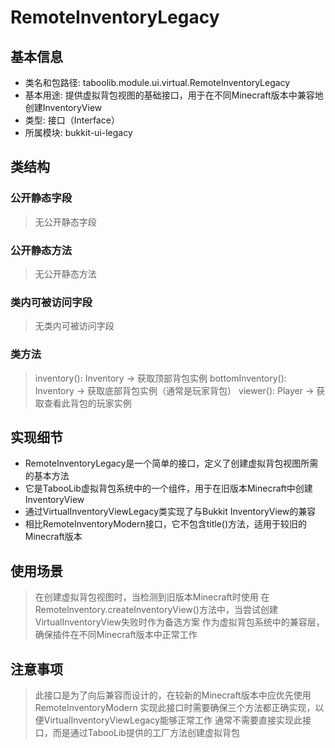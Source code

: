 # RemoteInventoryLegacy

## 基本信息
- 类名和包路径: taboolib.module.ui.virtual.RemoteInventoryLegacy
- 基本用途: 提供虚拟背包视图的基础接口，用于在不同Minecraft版本中兼容地创建InventoryView
- 类型: 接口（Interface）
- 所属模块: bukkit-ui-legacy

## 类结构

### 公开静态字段
> 无公开静态字段

### 公开静态方法
> 无公开静态方法

### 类内可被访问字段
> 无类内可被访问字段

### 类方法
> inventory(): Inventory -> 获取顶部背包实例
> bottomInventory(): Inventory -> 获取底部背包实例（通常是玩家背包）
> viewer(): Player -> 获取查看此背包的玩家实例

## 实现细节
- RemoteInventoryLegacy是一个简单的接口，定义了创建虚拟背包视图所需的基本方法
- 它是TabooLib虚拟背包系统中的一个组件，用于在旧版本Minecraft中创建InventoryView
- 通过VirtualInventoryViewLegacy类实现了与Bukkit InventoryView的兼容
- 相比RemoteInventoryModern接口，它不包含title()方法，适用于较旧的Minecraft版本

## 使用场景
> 在创建虚拟背包视图时，当检测到旧版本Minecraft时使用
> 在RemoteInventory.createInventoryView()方法中，当尝试创建VirtualInventoryView失败时作为备选方案
> 作为虚拟背包系统中的兼容层，确保插件在不同Minecraft版本中正常工作

## 注意事项
> 此接口是为了向后兼容而设计的，在较新的Minecraft版本中应优先使用RemoteInventoryModern
> 实现此接口时需要确保三个方法都正确实现，以便VirtualInventoryViewLegacy能够正常工作
> 通常不需要直接实现此接口，而是通过TabooLib提供的工厂方法创建虚拟背包